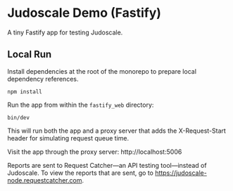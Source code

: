 # Judoscale Demo (Fastify)

A tiny Fastify app for testing Judoscale.

## Local Run

Install dependencies at the root of the monorepo to prepare local dependency references.

```shell
npm install
```

Run the app from within the `fastify_web` directory:

```shell
bin/dev
```

This will run both the app and a proxy server that adds the X-Request-Start header for simulating request queue time.

Visit the app through the proxy server: http://localhost:5006

Reports are sent to Request Catcher—an API testing tool—instead of Judoscale. To view the reports that are sent, go to https://judoscale-node.requestcatcher.com.
